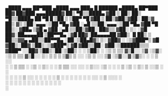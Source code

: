   ▄████  ▄▄▄       ██▀███    ▄████  ▄▄▄       ███▄    █   ██████  ▄████▄   ██▀███   ██▓ ██▓███  ▄▄▄█████▓
 ██▒ ▀█▒▒████▄    ▓██ ▒ ██▒ ██▒ ▀█▒▒████▄     ██ ▀█   █ ▒██    ▒ ▒██▀ ▀█  ▓██ ▒ ██▒▓██▒▓██░  ██▒▓  ██▒ ▓▒
▒██░▄▄▄░▒██  ▀█▄  ▓██ ░▄█ ▒▒██░▄▄▄░▒██  ▀█▄  ▓██  ▀█ ██▒░ ▓██▄   ▒▓█    ▄ ▓██ ░▄█ ▒▒██▒▓██░ ██▓▒▒ ▓██░ ▒░
░▓█  ██▓░██▄▄▄▄██ ▒██▀▀█▄  ░▓█  ██▓░██▄▄▄▄██ ▓██▒  ▐▌██▒  ▒   ██▒▒▓▓▄ ▄██▒▒██▀▀█▄  ░██░▒██▄█▓▒ ▒░ ▓██▓ ░ 
░▒▓███▀▒ ▓█   ▓██▒░██▓ ▒██▒░▒▓███▀▒ ▓█   ▓██▒▒██░   ▓██░▒██████▒▒▒ ▓███▀ ░░██▓ ▒██▒░██░▒██▒ ░  ░  ▒██▒ ░ 
 ░▒   ▒  ▒▒   ▓▒█░░ ▒▓ ░▒▓░ ░▒   ▒  ▒▒   ▓▒█░░ ▒░   ▒ ▒ ▒ ▒▓▒ ▒ ░░ ░▒ ▒  ░░ ▒▓ ░▒▓░░▓  ▒▓▒░ ░  ░  ▒ ░░   
  ░   ░   ▒   ▒▒ ░  ░▒ ░ ▒░  ░   ░   ▒   ▒▒ ░░ ░░   ░ ▒░░ ░▒  ░ ░  ░  ▒     ░▒ ░ ▒░ ▒ ░░▒ ░         ░    
░ ░   ░   ░   ▒     ░░   ░ ░ ░   ░   ░   ▒      ░   ░ ░ ░  ░  ░  ░          ░░   ░  ▒ ░░░         ░      
      ░       ░  ░   ░           ░       ░  ░         ░       ░  ░ ░         ░      ░                    
                                                                 ░                                       
